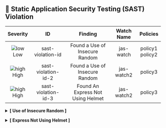 
## 🎯 Static Application Security Testing (SAST) Violation
<div align='center'>

| Severity                | ID                  | Finding                  | Watch Name                  | Policies                  |
| :---------------------: | :-----------------------------------: | :-----------------------------------: | :-----------------------------------: | :-----------------------------------: |
| ![low](https://raw.githubusercontent.com/jfrog/frogbot/master/resources/v2/applicableLowSeverity.png)<br>     Low | sast-violation-id | Found a Use of Insecure Random | jas-watch | policy1<br>policy2 |
| ![high](https://raw.githubusercontent.com/jfrog/frogbot/master/resources/v2/applicableHighSeverity.png)<br>    High | sast-violation-id-2 | Found a Use of Insecure Random | jas-watch2 | policy3 |
| ![high](https://raw.githubusercontent.com/jfrog/frogbot/master/resources/v2/applicableHighSeverity.png)<br>    High | sast-violation-id-3 | Found An Express Not Using Helmet | jas-watch2 | policy3 |

</div>


<details><summary><b>[ Use of Insecure Random ]</b></summary>

### Violation Details
|                 |                   |
| --------------------- | :-----------------------------------: |
| **CWE:** | CWE-798<br>CWE-799 |
| **Rule ID:** | js-insecure-random |

Scanner Description....


<details><summary><b>Code Flows</b></summary>
<details><summary><b>Vulnerable data flow analysis result</b></summary>

↘️ `other-snippet` (at file2 line 1)

↘️ `snippet` (at file line 0)
<br></details>
<details><summary><b>Vulnerable data flow analysis result</b></summary>

↘️ `a-snippet` (at file line 10)

↘️ `snippet` (at file line 0)
<br></details><br></details><br></details>
<details><summary><b>[ Express Not Using Helmet ]</b></summary>

### Violation Details
|                 |                   |
| --------------------- | :-----------------------------------: |
| **Rule ID:** | js-express-without-helmet |

Scanner Description....

<br></details>